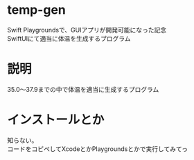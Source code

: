 # temp-gen
Swift Playgroundsで、GUIアプリが開発可能になった記念  
SwiftUIにて適当に体温を生成するプログラム

# 説明
35.0〜37.9までの中で体温を適当に生成するプログラム

# インストールとか
知らない。  
コードをコピペしてXcodeとかPlaygroundsとかで実行してみてっ
